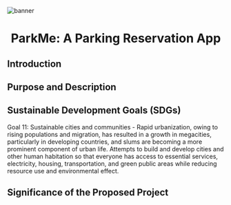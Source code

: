 ![banner](https://user-images.githubusercontent.com/102346894/181742185-bb866da4-3923-42f9-9588-57b7c3420b37.png)

<h1 align= "center"> ParkMe: A Parking Reservation App </h1>

<h2> Introduction </h2>


<h2> Purpose and Description </h2>


<h2> Sustainable Development Goals (SDGs) </h2>
Goal 11: Sustainable cities and communities - Rapid urbanization, owing to rising populations and migration, has resulted in a growth in megacities, particularly in developing countries, and slums are becoming a more prominent component of urban life. Attempts to build and develop cities and other human habitation so that everyone has access to essential services, electricity, housing, transportation, and green public areas while reducing resource use and environmental effect.

<h2> Significance of the Proposed Project </h2>
